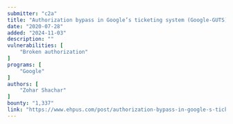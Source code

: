 ```yaml
---
submitter: "c2a"
title: "Authorization bypass in Google’s ticketing system (Google-GUTS)"
date: "2020-07-28"
added: "2024-11-03"
description: ""
vulnerabilities: [
    "Broken authorization"
]
programs: [
    "Google"
]
authors: [
    "Zohar Shachar"
]
bounty: "1,337"
link: "https://www.ehpus.com/post/authorization-bypass-in-google-s-ticketing-system"
---
```




